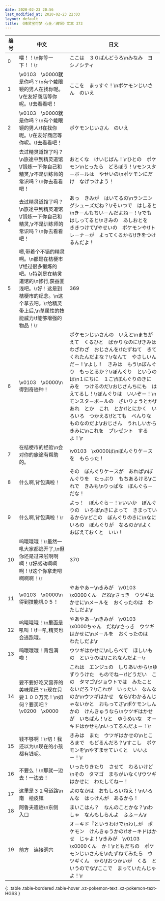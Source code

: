 ```yaml
---
date: 2020-02-23 20:56
last_modified_at: 2020-02-23 22:03
layout: default
title: 《精灵宝可梦 心金／魂银》文本 373
---
```

| 编号 | 中文 | 日文 |
| ---- | ---- | ---- |
| 0 | 喂！！\n你等一下！！\r | ここは　３０ばんどうろ\nみなみ　ヨシノシティ |
| 1 | \v0103　\x0000就是你吗？\n有个戴眼镜的男人在找你呢。\r在友好商店等你呢。\f去看看吧！ | ここを　まっすぐ！\nポケモンじいさん　のいえ |
| 2 | \v0103　\x0000就是你吗？\n有个戴眼镜的男人\f在找你呢。\r在友好商店等你呢。\f去看看吧！ | ポケモンじいさん　のいえ |
| 3 | 去过精灵道馆了吗？\n旅途中到精灵道馆\f锻炼一下你自己和精灵,\r不是训练师的常识吗？\n你去看看吧！ | おとくな　けいじばん！\rひとの　ポケモン\nとったら　どろぼう！\rモンスタ－ボ－ルは　やせいの\nポケモンにだけ　なげつけよう！ |
| 4 | 去过精灵道馆了吗？\n旅途中到精灵道馆\f锻炼一下你自己和精灵,\r不是训练师的常识吗？\n你去看看吧！ | あっ　きみが　はいてるの\nランニングシュ－ズだね？\rそいつで　はしると\nき－んもちい－んだよね－！\rでも　はしってると\nきみの　あしおとを　ききつけて\fやせいの　ポケモンや\fトレ－ナ－が　よってくるから\fきをつけるんだよ！ |
| 5 | 嗯,带着个不错的精灵啊。\n都是在桔梗市\f经过很多锻炼的吧。\r特别是在精灵道馆的\n修行,获益匪浅吧。\r好！这是到桔梗市的纪念。\n这个拿去吧。\r给精灵带上后,\n草属性的技能威力\f能够增强的物品！\r | 369 |
| 6 | \v0103　\x0000\n得到奇迹种！ | ポケモンじいさんの　いえと\nまちがえて　くるひと　ばかりなのに\fきみは　わざわざ　おじさんを\fたずねて　きてくれたんだよな？\rなんて　やさしいんだ－！\rよし！　きみは　もう\nぼんぐり　もっとるか？\rぼんぐり　というのは\n１にちに　１こ\fぼんぐりのきに　みを　つけるのだ\rおじさんちにも　はえてるし！\rぼんぐりは　いいぞ－！\nモンスタ－ボ－ルの　ざいりょうとか\fあれ　とか　これ　とか\fとにかく　いろいろ　つかえる\fとても　べんりな　ものなのだよ\rおじさん　うれしいから　きみに\nこれを　プレゼント　するよ！\r |
| 7 | 在桔梗市的经验\n会对你的旅途有帮助的。 | \v0103　\x0000は\nぼんぐりケ－スを　もらった！ |
| 8 | 什么啊,背包满啦！ | その　ぼんぐりケ－スが　あれば\nぼんぐりを　たっぷり　もちあるける\rこれで　きみも\nりっぱな　ぼんぐら－　だな！ |
| 9 | 什么啊,背包满啦！\r | よっ！　ぼんぐら－！\rいいか　ぼんぐりの　いろは\nきによって　きまっているから\rどこの　ぼんぐりのきに\nなにいろの　ぼんぐりが　なるのか\fよく　おぼえておくと　いい！ |
| 10 | 呜哦哦哦！\r虽然一吼大家都逃开了,\n但你还是过来啦啊啊啊！\f好感动啊啊啊！\f这个你拿走吧啊啊啊！\r | 370 |
| 11 | \v0103　\x0000\n得到技能机０５！ | やあやあ－\nきみが　\v0103　\x0000くん　だね\rさっき　ウツギはかせに\nメ－ルを　おくったのは　わたしだよ\r |
| 12 | 呜哦哦哦！\n里面是吼叫！\f一吼,精灵也会逃跑哦。 | やあやあ－\nきみが　\v0103　\x0000ちゃん　だね\rさっき　ウツギはかせに\nメ－ルを　おくったのは　わたしだよ\r |
| 13 | 呜哦哦哦！背包满啦！ | ウツギはかせに\nしらべて　ほしいもの　というのは\fこれなんだよ－\r |
| 14 | 要不要好吃又营养的美味尾巴？\r现在只要１００万元！\n如何？要买吧？\v0200　\x0000 | これは　エンジュの　しりあいから\nゆずりうけた　ものでね－\fどうだい　この　タマゴ\fジョウトでは　みたこと　ないだろ？\rこれが　いったい　なんなのか\nウツギはかせ　なら\fわかるんじゃないかと　おもってさ\rポケモンしんかの　けんきゅうなら\nウツギはかせが　いちばん！\rと　ゆうめいな　オ－キドはかせも\nいってるんだよ－！\r |
| 15 | 钱不够啊！\r切！我还以为\n现在的小孩都有钱呢。 | きみは　また　ウツギはかせの\nところまで　もどるんだろ？\rすこし　ポケモンを\nやすませていくと　いいよ－！\r |
| 16 | 不要么！\n那就一边去！一边去！ | いったりきたり　させて　わるいけど\nその　タマゴ　まちがいなく\fウツギはかせに　わたしてね－！ |
| 17 | 这里是３２号道路\n南　桧皮镇 | よのなかは　おもしろいねえ！\nいろんな　はっけんが　あるから！ |
| 18 | 阿鲁夫遗迹\n东侧　入口 | まいこはん？　なんのことかな？\nわしゃ　なんもしらんよ　ふふ－ん\r |
| 19 | 前方　连接洞穴 | オ－キド『というわけで\nわしが　ポケモン　けんきゅうかの\fオ－キドはかせ　じゃよ！\rきみが　\v0103　\x0000くん　か！\rともだちの　ポケモンじいさんを\nたずねてみたら　ウツギくん　から\fおつかいが　くる　というのでな\fここで　まっていたんじゃよ！\r |
{: .table .table-bordered .table-hover .xz-pokemon-text .xz-pokemon-text-HGSS }